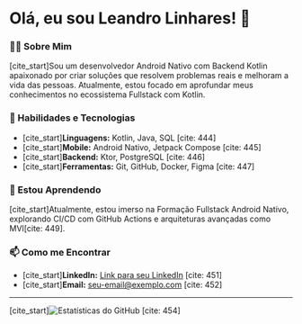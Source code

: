 # Olá, eu sou Leandro Linhares! 👋

### 👨‍💻 Sobre Mim
[cite_start]Sou um desenvolvedor Android Nativo com Backend Kotlin apaixonado por criar soluções que resolvem problemas reais e melhoram a vida das pessoas. Atualmente, estou focado em aprofundar meus conhecimentos no ecossistema Fullstack com Kotlin.

### 🚀 Habilidades e Tecnologias
- [cite_start]**Linguagens:** Kotlin, Java, SQL [cite: 444]
- [cite_start]**Mobile:** Android Nativo, Jetpack Compose [cite: 445]
- [cite_start]**Backend:** Ktor, PostgreSQL [cite: 446]
- [cite_start]**Ferramentas:** Git, GitHub, Docker, Figma [cite: 447]

### 🌱 Estou Aprendendo
[cite_start]Atualmente, estou imerso na Formação Fullstack Android Nativo, explorando CI/CD com GitHub Actions e arquiteturas avançadas como MVI[cite: 449].

### 📫 Como me Encontrar
- [cite_start]**LinkedIn:** [Link para seu LinkedIn](https://linkedin.com/in/seu-usuario) [cite: 451]
- [cite_start]**Email:** seu-email@exemplo.com [cite: 452]

---
[cite_start]![Estatísticas do GitHub](https://github-readme-stats.vercel.app/api?username=seu-usuario&show_icons=true&theme=dracula&include_all_commits=true&count_private=true) [cite: 454]
